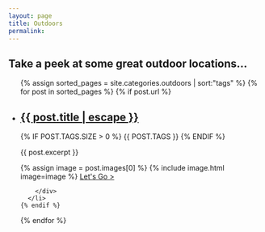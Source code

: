 ```yaml
---
layout: page
title: Outdoors
permalink:
---
```



## Take a peek at some great outdoor locations...


<ul class="post-list">
  {% assign sorted_pages = site.categories.outdoors | sort:"tags" %}
  {% for post in sorted_pages %}
    {% if post.url %}
        <li class="post-list-layout">
        <!-- {% assign date_format = site.minima.date_format | default: "%b %-d, %Y" %}
        <span class="post-meta">{{ post.date | date: date_format }}</span>
 -->    <div class="container">
        <h2>
          <a class="post-link" href="{{ post.url | relative_url }}">{{ post.title | escape }}</a>
        </h2>
        <p style="text-transform: uppercase;">
          {% if post.tags.size > 0 %}
            {{ post.tags }}
          {% endif %}
        </p>
        <div class="row index-post-list">
          <div class="col-md-8">
              <p>
                {{ post.excerpt }}
              </p>
          </div>  
          <div class="col-md-4">
            {% assign image = post.images[0] %}
            {% include image.html image=image %}
            <a href="{{ post.url | relative_url }}" class="btn post-name">Let's Go ></a>
          </div>
        </div>

        </div>  
      </li>
    {% endif %}
  {% endfor %}
</ul>


